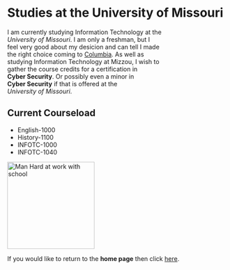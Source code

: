 # Studies at the University of Missouri
I am currently studying Information Technology at the  
_University of Missouri_. I am only a freshman, but I  
feel very good about my desicion and can tell I made  
the right choice coming to [Columbia](https://en.wikipedia.org/wiki/Columbia,_Missouri). As well as  
studying Information Technology at Mizzou, I wish to  
gather the course credits for a certification in  
**Cyber Security**. Or possibly even a minor in  
**Cyber Security** if that is offered at the  
_University of Missouri_.

## Current Courseload
* English-1000
* History-1100
* INFOTC-1000
* INFOTC-1040

<img src="https://th.bing.com/th/id/R.eb31f98d558a9a8f2897ebc08015f295?rik=JVzBbaxqi232Ng&pid=ImgRaw&r=0" alt="Man Hard at work with school" width="200"/>

If you would like to return to the **home page** then click [here](https://github.com/Tpack12/Midterm-Project/edit/main/README.md).

